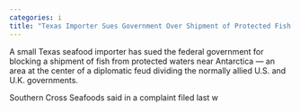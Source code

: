 ```yaml
---
categories: i
title: "Texas Importer Sues Government Over Shipment of Protected Fish Near Antarctica"
---
```


A small Texas seafood importer has sued the federal government for blocking a shipment of fish from protected waters near Antarctica &#8212; an area at the center of a diplomatic feud dividing the normally allied U.S. and U.K. governments.



Southern Cross Seafoods said in a complaint filed last w